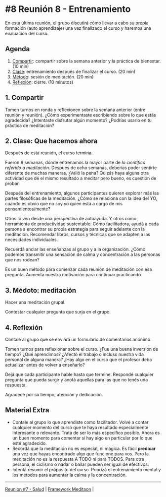 # #8 Reunión 8 - Entrenamiento

En esta última reunión, el grupo discutirá cómo llevar a cabo su propia formación (auto aprendizaje) una vez finalizado el curso y haremos una evaluación del curso.

## Agenda
1. [Compartir](#_1-compartir): compartir sobre la semana anterior y la práctica de bienestar. (10 min)
2. [Clase](#_2-clase-que-hacemos-ahora): entrenamiento después de finalizar el curso. (20 min)
3. [Método](#_3-método-meditación): sesión de meditación. (20 min)
4. [Reflexión](#_4-reflexión): cierre. (10 minutos)

## 1. Compartir
Tomen turnos en ronda y reflexionen sobre la semana anterior (entre reunión y reunión). ¿Cómo experimentaste escribiendo sobre lo que estás agradecida? ¿Intentaste disfrutar algún momento? ¿Podrías usarlo en tu práctica de meditación?

## 2. Clase: Que hacemos ahora
Después de esta reunión, el curso termina.

Fueron 8 semanas, dónde entrenamos la mayor parte de *lo científico referido a meditación*. Después de ocho semanas, deberías poder sentirte diferente de muchas maneras. ¿Valió la pena? Quizás haya alguna otra actividad que dé el mismo resultado a meditar pero bueno, es cuestión de probar.

Después del entrenamiento, algunos participantes quieren explorar más las partes filosóficas de la meditación. ¿Cómo se relaciona con la idea del YO, cuando es obvio que no soy yo quien está a cargo de mis pensamientos/mente?

Otros lo ven desde una perspectiva de autoayuda. Y otros como herramienta de productividad sustentable. 
Cómo facilitadora, ayudá a cada persona a encontrar su propia estrategia para seguir adelante con la meditación.  Recomendar libros, cursos y técnicas que se adapten a las necesidades individuales.

Recuerdá anclar las enseñanzas al grupo y a la organización. ¿Cómo podemos transmitir una sensación de calma y concentración a las personas que nos rodean?

Es un buen método para comenzar cada reunión de meditación con esa pregunta. Aumenta nuestra motivación para continuar practicando.

## 3. Médoto: meditación
Hacer una meditación grupal.

Contestar cualquier pregunta que surja en el grupo.

## 4. Reflexión
Contale al grupo que se enviará un formulario de comentarios anónimo.

Tomen turnos para reflexionar sobre el curso. ¿Fue una buena inversión de tiempo? ¿Qué aprendimos? ¿Afectó el trabajo o incluso nuestra vida personal de alguna manera? ¿Hay algo en el curso que el profesor deba actualizar antes de volver a enseñarlo?

Dejá que cada participante hable hasta que termine. Respondé cualquier pregunta que pueda surgir y anotá aquellas para las que no tenés una respuesta.

Agradecé por su tiempo, atención y dedicación.

## Material Extra
- Contale al grupo lo que aprendiste como facilitador. Volvé a contar cualquier momento del curso que te haya resultado especialmente interesante o relevante. Tratá de ser lo más específico posible. Ahora es un buen momento para comentar si hay algo en particular por lo que esté agradecido.
- Recordá que la meditación no es especial, ni mágica. Es fácil **predicar** una vez que hayas encontrado algo que funcione para vos. Pero la meditación no es la respuesta A TODO ni para TODOS. Para otra persona, el ciclismo o nadar o bailar pueden ser igual de efectivos.
- Intentá resumir el próposito del curso. Priorizá el entrenamiento mental y los métodos para aumentar la calma y la concentración.


***

[Reunion #7 - Salud](/templates/reunion-06-salud.md#agenda) | [Framework Meditaon](/#framework) |
